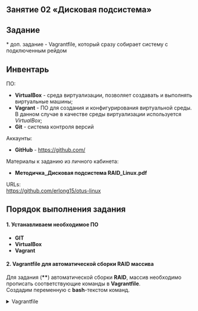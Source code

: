 ## Занятие 02 «Дисковая подсистема»
## Задание
\* доп. задание - Vagrantfile, который сразу собирает систему с подключенным рейдом
## Инвентарь

ПО:
- **VirtualBox** - среда виртуализации, позволяет создавать и выполнять виртуальные машины;
- **Vagrant** - ПО для создания и конфигурирования виртуальной среды. В данном случае в качестве среды виртуализации используется *VirtualBox*;
- **Git** - система контроля версий

Аккаунты:
- **GitHub** - https://github.com/

Материалы к заданию из личного кабинета:
- **Методичка_Дисковая подсистема RAID_Linux.pdf**

URLs:  
<https://github.com/erlong15/otus-linux>
 
## Порядок выполнения задания
#### 1. Устанавливаем необходимое ПО
* **GIT**
* **VirtualBox**
* **Vagrant**
#### 2. Vagrantfile для автоматической сборки RAID массива

Для задания (**\*\***) автоматической сборки **RAID**,   массив
необходимо прописать соответствующие команды в **Vagrantfile**.  
Создадим переменную с **bash**-текстом команд.  
<details>
  <summary> Vagrantfile </summary>

```javascript {.line-numbers}
$script = <<-SCRIPT
  
#!/bin/sh
  
#ini
  
WHITE='\033[1;97;40m'
  
RED='\033[1;91;40m'
  
YELLOW='\033[1;93;40m'
  
GREEN='\033[1;92;40m'
  
NORMAL='\033[0m'
  
#start
  
echo -e "${WHITE}╔═════════════════════════════╗${NORMAL}\n${WHITE}║ Vagrant provision commands  ║${NORMAL}\n${WHITE}╚═════════════════════════════╝${NORMAL}"
  
#1
  
echo -e "${WHITE}======= Detected Mdadm  =======${NORMAL}"
  
v_install=`sudo yum list installed`
  
v_tmp=$(echo $v_install | grep -c 'mdadm')
  
if [ "$v_tmp" = "0" ]; then echo -e "${YELLOW}[WARNING]${NORMAL} Mdadm not installed!"; v_tmp=`sudo yum -y install mdadm 2>/dev/null`; wait; fi
  
v_install=`sudo yum list installed`
  
v_tmp=$(echo $v_install | grep -c 'mdadm')
  
if [ "$v_tmp" = "0" ]; then echo -e "${RED}[ERROR]${NORMAL} Mdadm not installed, run stop"; else echo -e "Mdadm installation completed!"; fi
  
echo -e "${WHITE}======== Search disks  ========${NORMAL}"
  
lsblk
  
#v_count=`lsblk --output NAME | grep -P '^sd.' | wc -l`
  
v_list=$(lsblk --output NAME | grep -P '^sd.')
  
v_x=`lsblk | grep -P '/$'`
  
v_disks=""
  
for i in $v_list; do
  
    if ! [[ "$v_x" == *"$i"* ]]; then
  
      #echo "$i"
  
      v_disks="$v_disks /dev/$i"
  
    else
  
    v_disk_for_root=$i
  
    fi
  
done
  
echo -e "Detected disks $v_disks"
  
echo -e "Root "/" - $v_disk_for_root"
  
#3
  
echo -e "${WHITE}======= Creating RAID10 =======${NORMAL}"
  
v_tmp=`lsblk --output TYPE | grep -P 'raid' | wc -l`
  
if ! [ "$v_tmp" -eq 0  ]
  
then
  
    echo -e "${RED}[WARN]${NORMAL} RAID found, run stop"
  
    exit
  
else
  
  echo -e "RAID not found, crate RAID10"
  
fi
  
yes y | sudo mdadm --create --verbose /dev/md0 --level=10 --raid-devices=4$v_disks
  
cat /proc/mdstat | grep -v 'resync'
  
echo -e "${WHITE}===== Creating Partitions =====${NORMAL}"
  
v_tmp=`sudo parted -s --script /dev/md0 'print free' | grep 'Partition Table' 2>/dev/null`
  
echo "$v_tmp"
  
echo "Creating GPT"
  
v_tmp=`sudo parted -s --script /dev/md0 'mklabel gpt' 2>/dev/null`
  
v_tmp=`sudo parted -s --script /dev/md0 'print free' | grep 'Partition Table'  2>/dev/null`
  
echo "$v_tmp"
  

  
v_tmp=`sudo parted -s --script /dev/md0 'mkpart primary ext4 0 104' 2>/dev/null`
  
echo "$v_tmp"
  
v_tmp=`sudo parted -s --script /dev/md0 'mkpart primary ext4 104 208' 2>/dev/null`
  
echo "$v_tmp"
  
v_tmp=`sudo parted -s --script /dev/md0 'mkpart primary ext4 208 312' 2>/dev/null`
  
echo "$v_tmp"
  
v_tmp=`sudo parted -s --script /dev/md0 'mkpart primary ext4 312 416' 2>/dev/null`
  
echo "$v_tmp"
  
v_tmp=`sudo parted -s --script /dev/md0 'mkpart primary ext4 416 520' 2>/dev/null`
  
echo "$v_tmp"
  
v_tmp=`sudo parted -s --script /dev/md0 'print free' | grep -v 'Free Space' 2>/dev/null`
  
echo "$v_tmp"
  

  
echo -e "${WHITE}╔═════════════════════════════════════╗${NORMAL}"
  
v_tmp=`lsblk | grep -c 'raid10'`
  
if [ "$v_tmp" = "4" ]; then echo -e "${WHITE}║         RAID10 - created ${GREEN}successful ${WHITE}║${NORMAL}"; else echo -e "${WHITE}║         RAID10 - created ${RED}fail       ${WHITE}║${NORMAL}"; fi
  
v_tmp=`sudo parted -s --script /dev/md0 'print free' | grep -c 'gpt'`
  
if [ "$v_tmp" != "0" ]; then echo -e "${WHITE}║            GPT - created ${GREEN}successful ${WHITE}║${NORMAL}"; else echo -e "${WHITE}║            GPT - created ${RED}fail       ${WHITE}║${NORMAL}"; fi
  
v_tmp=`sudo parted -s --script /dev/md0 'print free' | grep -c 'primary'`
  
if [ "$v_tmp" = "5" ]; then echo -e "${WHITE}║ Five partition - created ${GREEN}successful ${WHITE}║${NORMAL}"; else echo -e "${WHITE}║ Five partition - created ${RED}fail       ${WHITE}║${NORMAL}"; fi
  
echo -e "${WHITE}╚═════════════════════════════════════╝${NORMAL}"
  
#lsblk
  
SCRIPT
```

</details>
